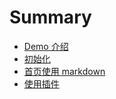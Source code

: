# Summary

* [Demo 介绍](index.md)
* [初始化](init.md)
* [首页使用 markdown](homepage.md)
* [使用插件](plugin.md)